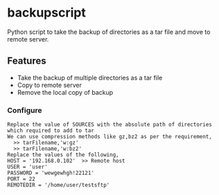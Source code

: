 # backupscript

Python script to take the backup of directories as a tar file and move to remote server.

## Features

* Take the backup of multiple directories as a tar file
* Copy to remote server
* Remove the local copy of backup

### Configure

```
Replace the value of SOURCES with the absolute path of directories which required to add to tar
We can use compression methods like gz,bz2 as per the requirement, 
  >> tarFilename,'w:gz'
  >> tarFilename,'w:bz2'
Replace the values of the following,
HOST = '192.168.0.102'  >> Remote host 
USER = 'user'
PASSWORD = 'wewgewhgh!22121'
PORT = 22
REMOTEDIR = '/home/user/testsftp'

```
